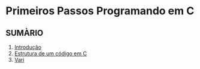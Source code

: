 # Primeiros Passos Programando em C

## SUMÀRIO
1. [Introdução](https://github.com/chicofreitas/c-tutorial/blob/main/introducao.md)
2. [Estrutura de um código em C]()
3. [Vari]()
